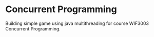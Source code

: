 # Concurrent Programming
Building simple game using java multithreading for course WIF3003 Concurrent Programming.
